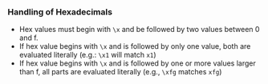 ### Handling of Hexadecimals

- Hex values must begin with `\x` and be followed by two values between 0 and f.
- If hex value begins with `\x` and is followed by only one value, both are evaluated literally (e.g.: `\x1` will match `x1`)
- If hex value begins with `\x` and is followed by one or more values larger than f, all parts are evaluated literally (e.g., `\xfg` matches `xfg`)
